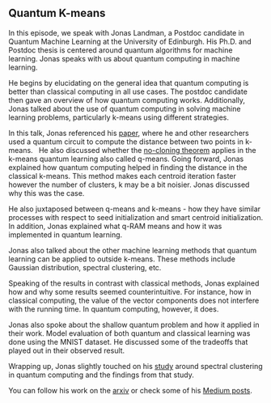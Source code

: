 ## Quantum K-means

In this episode, we speak with Jonas Landman, a Postdoc candidate in Quantum Machine Learning at the University of Edinburgh. His Ph.D. and Postdoc thesis is centered around quantum algorithms for machine learning. Jonas speaks with us about quantum computing in machine learning. 

He begins by elucidating on the general idea that quantum computing is better than classical computing in all use cases. The postdoc candidate then gave an overview of how quantum computing works. Additionally, Jonas talked about the use of quantum computing in solving machine learning problems, particularly k-means using different strategies.

In this talk, Jonas referenced his [paper](https://arxiv.org/abs/1812.03584), where he and other researchers used a quantum circuit to compute the distance between two points in k-means.   He also discussed whether the [no-cloning theorem](https://en.wikipedia.org/wiki/No-cloning_theorem#:~:text=In%20physics%2C%20the%20no%2Dcloning,of%20quantum%20computing%20among%20others.) applies in the k-means quantum learning also called q-means. Going forward, Jonas explained how quantum computing helped in finding the distance in the classical k-means. This method makes each centroid iteration faster however the number of clusters, k may be a bit noisier. Jonas discussed why this was the case.

He also juxtaposed between q-means and k-means - how they have similar processes with respect to seed initialization and smart centroid initialization. In addition, Jonas explained what q-RAM means and how it was implemented in quantum learning. 

Jonas also talked about the other machine learning methods that quantum learning can be applied to outside k-means. These methods include Gaussian distribution, spectral clustering, etc. 

Speaking of the results in contrast with classical methods, Jonas explained how and why some results seemed counterintuitive. For instance, how in classical computing, the value of the vector components does not interfere with the running time. In quantum computing, however, it does. 

Jonas also spoke about the shallow quantum problem and how it applied in their work. Model evaluation of both quantum and classical learning was done using the MNIST dataset. He discussed some of the tradeoffs that played out in their observed result. 

Wrapping up, Jonas slightly touched on his [study](https://arxiv.org/abs/2007.00280) around spectral clustering in quantum computing and the findings from that study.

You can follow his work on the [arxiv](https://arxiv.org/search/quant-ph?searchtype=author&query=Landman%2C+J) or check some of his [Medium posts](https://medium.com/@jonasldmn).
